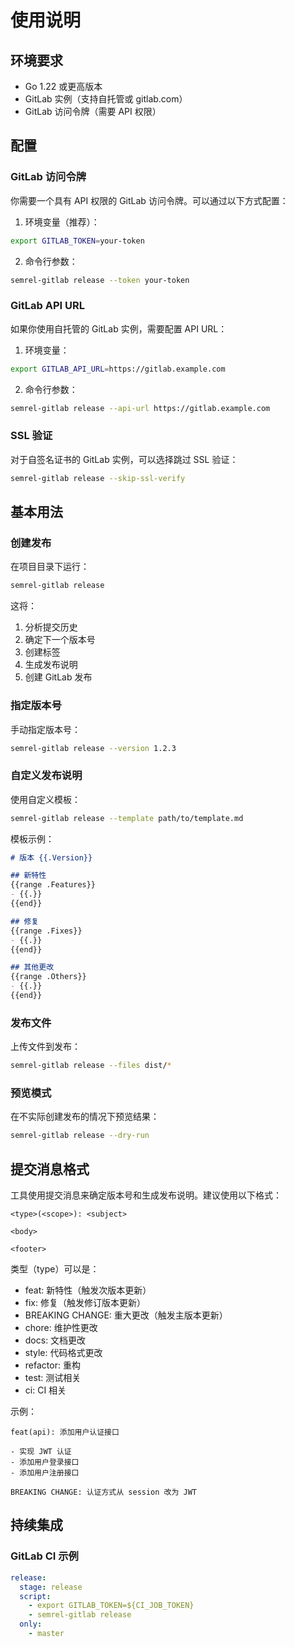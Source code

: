 # 使用说明

## 环境要求

- Go 1.22 或更高版本
- GitLab 实例（支持自托管或 gitlab.com）
- GitLab 访问令牌（需要 API 权限）

## 配置

### GitLab 访问令牌

你需要一个具有 API 权限的 GitLab 访问令牌。可以通过以下方式配置：

1. 环境变量（推荐）：
```bash
export GITLAB_TOKEN=your-token
```

2. 命令行参数：
```bash
semrel-gitlab release --token your-token
```

### GitLab API URL

如果你使用自托管的 GitLab 实例，需要配置 API URL：

1. 环境变量：
```bash
export GITLAB_API_URL=https://gitlab.example.com
```

2. 命令行参数：
```bash
semrel-gitlab release --api-url https://gitlab.example.com
```

### SSL 验证

对于自签名证书的 GitLab 实例，可以选择跳过 SSL 验证：

```bash
semrel-gitlab release --skip-ssl-verify
```

## 基本用法

### 创建发布

在项目目录下运行：

```bash
semrel-gitlab release
```

这将：
1. 分析提交历史
2. 确定下一个版本号
3. 创建标签
4. 生成发布说明
5. 创建 GitLab 发布

### 指定版本号

手动指定版本号：

```bash
semrel-gitlab release --version 1.2.3
```

### 自定义发布说明

使用自定义模板：

```bash
semrel-gitlab release --template path/to/template.md
```

模板示例：
```markdown
# 版本 {{.Version}}

## 新特性
{{range .Features}}
- {{.}}
{{end}}

## 修复
{{range .Fixes}}
- {{.}}
{{end}}

## 其他更改
{{range .Others}}
- {{.}}
{{end}}
```

### 发布文件

上传文件到发布：

```bash
semrel-gitlab release --files dist/*
```

### 预览模式

在不实际创建发布的情况下预览结果：

```bash
semrel-gitlab release --dry-run
```

## 提交消息格式

工具使用提交消息来确定版本号和生成发布说明。建议使用以下格式：

```
<type>(<scope>): <subject>

<body>

<footer>
```

类型（type）可以是：
- feat: 新特性（触发次版本更新）
- fix: 修复（触发修订版本更新）
- BREAKING CHANGE: 重大更改（触发主版本更新）
- chore: 维护性更改
- docs: 文档更改
- style: 代码格式更改
- refactor: 重构
- test: 测试相关
- ci: CI 相关

示例：
```
feat(api): 添加用户认证接口

- 实现 JWT 认证
- 添加用户登录接口
- 添加用户注册接口

BREAKING CHANGE: 认证方式从 session 改为 JWT
```

## 持续集成

### GitLab CI 示例

```yaml
release:
  stage: release
  script:
    - export GITLAB_TOKEN=${CI_JOB_TOKEN}
    - semrel-gitlab release
  only:
    - master
``` 